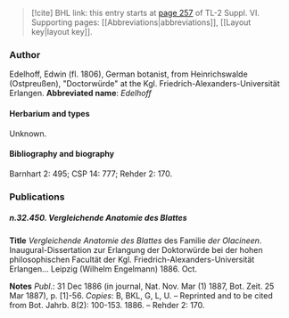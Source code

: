 > [!cite] BHL link: this entry starts at [page 257](https://www.biodiversitylibrary.org/page/33260245) of TL-2 Suppl. VI.
> Supporting pages: [[Abbreviations|abbreviations]], [[Layout key|layout key]].

### Author

Edelhoff, Edwin (fl. 1806), German botanist, from Heinrichswalde (Ostpreußen), "Doctorwürde" at the Kgl. Friedrich-Alexanders-Universität Erlangen. 
**Abbreviated name**: *Edelhoff*

#### Herbarium and types

Unknown.

#### Bibliography and biography

Barnhart 2: 495; CSP 14: 777; Rehder 2: 170.

### Publications

##### n.32.450. Vergleichende Anatomie des Blattes

**Title**
*Vergleichende Anatomie des Blattes* des Familie *der Olacineen*. Inaugural-Dissertation zur Erlangung der Doktorwürde bei der hohen philosophischen Facultät der Kgl. Friedrich-Alexanders-Universität Erlangen... Leipzig (Wilhelm Engelmann) 1886. Oct.

**Notes**
*Publ*.: 31 Dec 1886 (in journal, Nat. Nov. Mar (1) 1887, Bot. Zeit. 25 Mar 1887), p. \[1\]-56.
*Copies*: B, BKL, G, L, U. – Reprinted and to be cited from Bot. Jahrb. 8(2): 100-153. 1886. – Rehder 2: 170.

